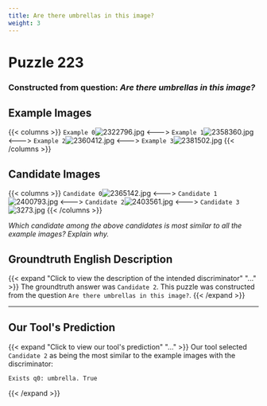 ```yaml
---
title: Are there umbrellas in this image?
weight: 3
---
```


# Puzzle 223
### Constructed from question: _Are there umbrellas in this image?_


## Example Images
{{< columns >}}
`Example 0`![2322796.jpg](/gqa_images/2322796.jpg)
<--->
`Example 1`![2358360.jpg](/gqa_images/2358360.jpg)
<--->
`Example 2`![2360412.jpg](/gqa_images/2360412.jpg)
<--->
`Example 3`![2381502.jpg](/gqa_images/2381502.jpg)
{{< /columns >}}

## Candidate Images
{{< columns >}}
`Candidate 0`![2365142.jpg](/gqa_images/2365142.jpg)
<--->
`Candidate 1`![2400793.jpg](/gqa_images/2400793.jpg)
<--->
`Candidate 2`![2403561.jpg](/gqa_images/2403561.jpg)
<--->
`Candidate 3`![3273.jpg](/gqa_images/3273.jpg)
{{< /columns >}}

*Which candidate among the above candidates is most similar to all the example images? Explain why.*

## Groundtruth English Description

{{< expand "Click to view the description of the intended discriminator" "..." >}}
The groundtruth answer was `Candidate 2`. This puzzle was constructed from the question `Are there umbrellas in this image?`.
{{< /expand >}}

---

## Our Tool's Prediction

{{< expand "Click to view our tool's prediction" "..." >}}
Our tool selected `Candidate 2` as being the most similar to the example images with the discriminator:
```plaintext
Exists q0: umbrella. True
```
{{< /expand >}}
